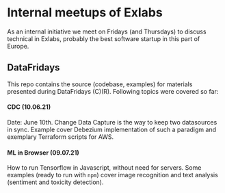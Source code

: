 # Internal meetups of Exlabs
As an internal initiative we meet on Fridays (and Thursdays) to discuss technical in Exlabs, probably the best software startup in this part of Europe.

## DataFridays
This repo contains the source (codebase, examples) for materials presented during DataFridays (C)(R). Following topics were covered so far:

#### CDC (10.06.21)
Date: June 10th.  Change Data Capture is the way to keep two datasources in sync. Example cover Debezium implementation of such a paradigm and exemplary Terraform scripts for AWS.

#### ML in Browser (09.07.21)
How to run Tensorflow in Javascript, without need for servers. Some examples (ready to run with `npm`) cover image recognition and text analysis (sentiment and toxicity detection).